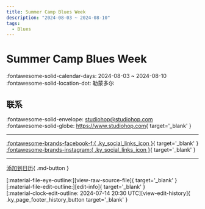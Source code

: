 ```yaml
---
title: Summer Camp Blues Week
description: "2024-08-03 ~ 2024-08-10"
tags:
  - Blues
---
```


# Summer Camp Blues Week 

:fontawesome-solid-calendar-days: 2024-08-03 ~ 2024-08-10  
:fontawesome-solid-location-dot: 勒蒙多尔  

## 联系

:fontawesome-solid-envelope: <studiohop@studiohop.com>  
:fontawesome-solid-globe: <https://www.studiohop.com>{ target='_blank' }  

---

 [:fontawesome-brands-facebook-f:{ .ky_social_links_icon }](https://www.facebook.com/studiohop){ target='_blank' } [:fontawesome-brands-instagram:{ .ky_social_links_icon }](https://instagram.com/studio_hop_toulouse){ target='_blank' }

---

[添加到日历](https://swing.news/ics/zh-Hans/2024/fr_FR/summer-camp-blues-week-2024.ics){ .md-button }

<div class="ky_page_footer" markdown>
<div class="ky_page_footer_trailing" markdown="span">
[:material-file-eye-outline:][view-raw-source-file]{ target='_blank' }
[:material-file-edit-outline:][edit-info]{ target='_blank' }
</div>
<div class="ky_page_footer_leading" markdown="span">
[:material-clock-edit-outline: 2024-07-14 20:30 UTC][view-edit-history]{ .ky_page_footer_history_button target='_blank' }
</div>
</div>

[view-raw-source-file]: https://github.com/swingdance/events/blob/main/2024/fr_FR/summer-camp-blues-week-2024.json "查看原始源文件"
[edit-info]: https://github.com/swingdance/events/issues/new?assignees=&labels=update+event&projects=&template=03-update_entity.yml&title=%5B2024%2Ffr_FR%5D%20Summer%20Camp%20Blues%20Week&region=fr_FR&year=2024&id=summer-camp-blues-week-2024&name=Summer%20Camp%20Blues%20Week&org_id= "编辑信息"

[view-edit-history]: https://github.com/swingdance/events/commits/main/2024/fr_FR/summer-camp-blues-week-2024.json "查看编辑历史"
